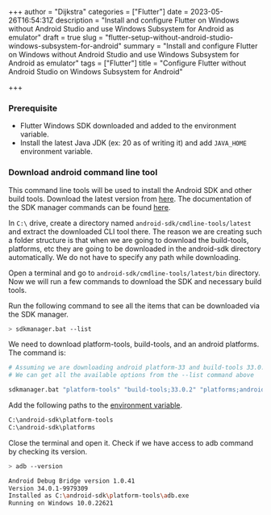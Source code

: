 +++
author = "Dijkstra"
categories = ["Flutter"]
date = 2023-05-26T16:54:31Z
description = "Install and configure Flutter on Windows without Android Studio and use Windows Subsystem for Android as emulator"
draft = true
slug = "flutter-setup-without-android-studio-windows-subsystem-for-android"
summary = "Install and configure Flutter on Windows without Android Studio and use Windows Subsystem for Android as emulator"
tags = ["Flutter"]
title = "Configure Flutter without Android Studio on Windows Subsystem for Android"

+++

### Prerequisite
- Flutter Windows SDK downloaded and added to the environment variable.
- Install the latest Java JDK (ex: 20 as of writing it) and add `JAVA_HOME` environment variable.

### Download android command line tool
This command line tools will be used to install the Android SDK and other build tools. Download the latest version from [here](https://developer.android.com/studio#command-tools:~:text=Command%20line%20tools%20only). The documentation of the SDK manager commands can be found [here](https://developer.android.com/studio/command-line/sdkmanager).

In `C:\` drive, create a directory named `android-sdk/cmdline-tools/latest` and extract the downloaded CLI tool there. The reason we are creating such a folder structure is that when we are going to download the build-tools, platforms, etc they are going to be downloaded in the android-sdk directory automatically. We do not have to specify any path while downloading.

Open a terminal and go to `android-sdk/cmdline-tools/latest/bin` directory. Now we will run a few commands to download the SDK and necessary build tools.

Run the following command to see all the items that can be downloaded via the SDK manager.
```bash
> sdkmanager.bat --list
```

We need to download platform-tools, build-tools, and an android platforms. The command is:
```bash
# Assuming we are downloading android platform-33 and build-tools 33.0.2
# We can get all the available options from the --list command above

sdkmanager.bat "platform-tools" "build-tools;33.0.2" "platforms;android-33"
```

Add the following paths to the [environment variable](https://learn.microsoft.com/en-us/previous-versions/office/developer/sharepoint-2010/ee537574(v=office.14)).
```bash
C:\android-sdk\platform-tools
C:\android-sdk\platforms
```

Close the terminal and open it. Check if we have access to adb command by checking its version.
```bash
> adb --version

Android Debug Bridge version 1.0.41
Version 34.0.1-9979309
Installed as C:\android-sdk\platform-tools\adb.exe
Running on Windows 10.0.22621
```